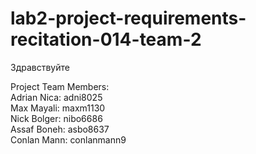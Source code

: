 # lab2-project-requirements-recitation-014-team-2
Здравствуйте

Project Team Members: <br />
Adrian Nica: adni8025 <br />
Max Mayali: maxm1130 <br />
Nick Bolger: nibo6686 <br />
Assaf Boneh: asbo8637 <br />
Conlan Mann: conlanmann9 <br />
